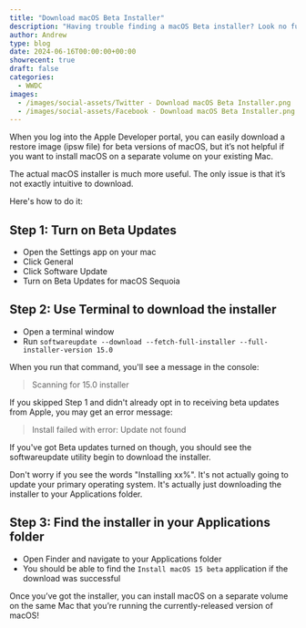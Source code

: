 ```yaml
---
title: "Download macOS Beta Installer"
description: "Having trouble finding a macOS Beta installer? Look no further than these three steps!"
author: Andrew
type: blog
date: 2024-06-16T00:00:00+00:00
showrecent: true
draft: false
categories:
  - WWDC
images:
  - /images/social-assets/Twitter - Download macOS Beta Installer.png
  - /images/social-assets/Facebook - Download macOS Beta Installer.png
---
```


When you log into the Apple Developer portal, you can easily download a restore image (ipsw file) for beta versions of macOS, but it’s not helpful if you want to install macOS on a separate volume on your existing Mac.

The actual macOS installer is much more useful. The only issue is that it’s not exactly intuitive to download.

Here's how to do it:

## Step 1: Turn on Beta Updates

- Open the Settings app on your mac
- Click General
- Click Software Update
- Turn on Beta Updates for macOS Sequoia

## Step 2: Use Terminal to download the installer

- Open a terminal window
- Run `softwareupdate --download --fetch-full-installer --full-installer-version 15.0`

When you run that command, you'll see a message in the console:
> Scanning for 15.0 installer

If you skipped Step 1 and didn't already opt in to receiving beta updates from Apple, you may get an error message:
>Install failed with error: Update not found

If you've got Beta updates turned on though, you should see the softwareupdate utility begin to download the installer.

Don't worry if you see the words "Installing xx%". It's not actually going to update your primary operating system. 
It's actually just downloading the installer to your Applications folder.

## Step 3: Find the installer in your Applications folder

- Open Finder and navigate to your Applications folder
- You should be able to find the `Install macOS 15 beta` application if the download was successful

Once you’ve got the installer, you can install macOS on a separate volume on the same Mac that you’re running the currently-released version of macOS!